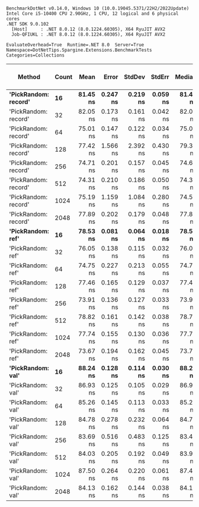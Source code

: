 ```

BenchmarkDotNet v0.14.0, Windows 10 (10.0.19045.5371/22H2/2022Update)
Intel Core i5-10400 CPU 2.90GHz, 1 CPU, 12 logical and 6 physical cores
.NET SDK 9.0.102
  [Host]     : .NET 8.0.12 (8.0.1224.60305), X64 RyuJIT AVX2
  Job-QFIUKL : .NET 8.0.12 (8.0.1224.60305), X64 RyuJIT AVX2

EvaluateOverhead=True  Runtime=.NET 8.0  Server=True  
Namespace=DotNetTips.Spargine.Extensions.BenchmarkTests  Categories=Collections  

```
| Method               | Count | Mean     | Error    | StdDev   | StdErr   | Median   | Min      | Q1       | Q3       | Max      | Op/s         | CI99.9% Margin | Iterations | Kurtosis | MValue | Skewness | Rank | LogicalGroup | Baseline | Code Size | Exceptions | Completed Work Items | Lock Contentions | Allocated |
|--------------------- |------ |---------:|---------:|---------:|---------:|---------:|---------:|---------:|---------:|---------:|-------------:|---------------:|-----------:|---------:|-------:|---------:|-----:|------------- |--------- |----------:|-----------:|---------------------:|-----------------:|----------:|
| **&#39;PickRandom: record&#39;** | **16**    | **81.45 ns** | **0.247 ns** | **0.219 ns** | **0.059 ns** | **81.42 ns** | **81.15 ns** | **81.28 ns** | **81.56 ns** | **81.92 ns** | **12,277,647.2** |       **6.971 ns** |      **14.00** |   **2.2601** |  **2.000** |   **0.3887** |    **2** | *****            | **No**       |     **568 B** |          **-** |                    **-** |                **-** |         **-** |
| &#39;PickRandom: record&#39; | 32    | 82.05 ns | 0.173 ns | 0.161 ns | 0.042 ns | 82.09 ns | 81.77 ns | 81.93 ns | 82.16 ns | 82.28 ns | 12,188,322.4 |       7.479 ns |      15.00 |   1.6740 |  2.000 |  -0.2282 |    2 | *            | No       |     568 B |          - |                    - |                - |         - |
| &#39;PickRandom: record&#39; | 64    | 75.01 ns | 0.147 ns | 0.122 ns | 0.034 ns | 75.03 ns | 74.80 ns | 74.90 ns | 75.11 ns | 75.16 ns | 13,330,892.7 |       6.483 ns |      13.00 |   1.5242 |  2.000 |  -0.3011 |    1 | *            | No       |     568 B |          - |                    - |                - |         - |
| &#39;PickRandom: record&#39; | 128   | 77.42 ns | 1.566 ns | 2.392 ns | 0.430 ns | 79.37 ns | 74.48 ns | 75.01 ns | 79.71 ns | 80.04 ns | 12,916,346.6 |      15.285 ns |      31.00 |   0.9670 |  3.875 |  -0.0652 |    1 | *            | No       |     568 B |          - |                    - |                - |         - |
| &#39;PickRandom: record&#39; | 256   | 74.71 ns | 0.201 ns | 0.157 ns | 0.045 ns | 74.67 ns | 74.60 ns | 74.64 ns | 74.69 ns | 75.18 ns | 13,384,807.7 |       5.977 ns |      12.00 |   6.8301 |  2.000 |   2.1900 |    1 | *            | No       |     568 B |          - |                    - |                - |         - |
| &#39;PickRandom: record&#39; | 512   | 74.31 ns | 0.210 ns | 0.186 ns | 0.050 ns | 74.31 ns | 74.09 ns | 74.18 ns | 74.40 ns | 74.76 ns | 13,456,373.7 |       6.975 ns |      14.00 |   2.9664 |  2.000 |   0.7312 |    1 | *            | No       |     568 B |          - |                    - |                - |         - |
| &#39;PickRandom: record&#39; | 1024  | 75.19 ns | 1.159 ns | 1.084 ns | 0.280 ns | 74.53 ns | 74.28 ns | 74.45 ns | 76.47 ns | 77.01 ns | 13,300,477.0 |       7.360 ns |      15.00 |   1.4089 |  2.000 |   0.6570 |    1 | *            | No       |     568 B |          - |                    - |                - |         - |
| &#39;PickRandom: record&#39; | 2048  | 77.89 ns | 0.202 ns | 0.179 ns | 0.048 ns | 77.87 ns | 77.61 ns | 77.77 ns | 78.02 ns | 78.26 ns | 12,839,286.8 |       6.976 ns |      14.00 |   2.1209 |  2.000 |   0.2980 |    1 | *            | No       |     568 B |          - |                    - |                - |         - |
| **&#39;PickRandom: ref&#39;**    | **16**    | **78.53 ns** | **0.081 ns** | **0.064 ns** | **0.018 ns** | **78.54 ns** | **78.41 ns** | **78.49 ns** | **78.57 ns** | **78.64 ns** | **12,733,891.1** |       **5.991 ns** |      **12.00** |   **2.1968** |  **2.000** |  **-0.3504** |    **1** | *****            | **No**       |     **568 B** |          **-** |                    **-** |                **-** |         **-** |
| &#39;PickRandom: ref&#39;    | 32    | 76.05 ns | 0.138 ns | 0.115 ns | 0.032 ns | 76.07 ns | 75.84 ns | 76.00 ns | 76.13 ns | 76.24 ns | 13,149,693.6 |       6.484 ns |      13.00 |   1.9641 |  2.000 |  -0.3704 |    1 | *            | No       |     568 B |          - |                    - |                - |         - |
| &#39;PickRandom: ref&#39;    | 64    | 74.75 ns | 0.227 ns | 0.213 ns | 0.055 ns | 74.72 ns | 74.43 ns | 74.56 ns | 74.89 ns | 75.07 ns | 13,378,053.0 |       7.473 ns |      15.00 |   1.6005 |  2.000 |   0.1837 |    1 | *            | No       |     568 B |          - |                    - |                - |         - |
| &#39;PickRandom: ref&#39;    | 128   | 77.46 ns | 0.165 ns | 0.129 ns | 0.037 ns | 77.47 ns | 77.29 ns | 77.36 ns | 77.55 ns | 77.73 ns | 12,909,152.1 |       5.981 ns |      12.00 |   2.1986 |  2.000 |   0.4339 |    1 | *            | No       |     568 B |          - |                    - |                - |         - |
| &#39;PickRandom: ref&#39;    | 256   | 73.91 ns | 0.136 ns | 0.127 ns | 0.033 ns | 73.94 ns | 73.63 ns | 73.87 ns | 73.98 ns | 74.06 ns | 13,530,012.6 |       7.484 ns |      15.00 |   2.8043 |  2.000 |  -0.9630 |    1 | *            | No       |     568 B |          - |                    - |                - |         - |
| &#39;PickRandom: ref&#39;    | 512   | 78.82 ns | 0.161 ns | 0.142 ns | 0.038 ns | 78.79 ns | 78.57 ns | 78.73 ns | 78.92 ns | 79.12 ns | 12,687,421.0 |       6.981 ns |      14.00 |   2.3484 |  2.000 |   0.2943 |    1 | *            | No       |     568 B |          - |                    - |                - |         - |
| &#39;PickRandom: ref&#39;    | 1024  | 77.74 ns | 0.155 ns | 0.130 ns | 0.036 ns | 77.73 ns | 77.52 ns | 77.66 ns | 77.82 ns | 77.94 ns | 12,863,957.9 |       6.482 ns |      13.00 |   1.7919 |  2.000 |   0.0040 |    1 | *            | No       |     568 B |          - |                    - |                - |         - |
| &#39;PickRandom: ref&#39;    | 2048  | 73.67 ns | 0.194 ns | 0.162 ns | 0.045 ns | 73.70 ns | 73.44 ns | 73.55 ns | 73.74 ns | 73.96 ns | 13,573,611.3 |       6.477 ns |      13.00 |   1.7751 |  2.000 |   0.2148 |    1 | *            | No       |     568 B |          - |                    - |                - |         - |
| **&#39;PickRandom: val&#39;**    | **16**    | **88.24 ns** | **0.128 ns** | **0.114 ns** | **0.030 ns** | **88.23 ns** | **88.07 ns** | **88.14 ns** | **88.33 ns** | **88.44 ns** | **11,332,862.4** |       **6.985 ns** |      **14.00** |   **1.6594** |  **2.000** |   **0.2078** |    **2** | *****            | **No**       |     **615 B** |          **-** |                    **-** |                **-** |         **-** |
| &#39;PickRandom: val&#39;    | 32    | 86.93 ns | 0.125 ns | 0.105 ns | 0.029 ns | 86.93 ns | 86.70 ns | 86.90 ns | 87.00 ns | 87.11 ns | 11,503,232.5 |       6.485 ns |      13.00 |   2.6451 |  2.000 |  -0.3967 |    2 | *            | No       |     615 B |          - |                    - |                - |         - |
| &#39;PickRandom: val&#39;    | 64    | 85.26 ns | 0.145 ns | 0.113 ns | 0.033 ns | 85.27 ns | 85.00 ns | 85.21 ns | 85.32 ns | 85.40 ns | 11,729,334.3 |       5.984 ns |      12.00 |   2.7912 |  2.000 |  -0.8094 |    2 | *            | No       |     615 B |          - |                    - |                - |         - |
| &#39;PickRandom: val&#39;    | 128   | 84.78 ns | 0.278 ns | 0.232 ns | 0.064 ns | 84.71 ns | 84.51 ns | 84.63 ns | 84.84 ns | 85.32 ns | 11,795,442.1 |       6.468 ns |      13.00 |   3.0799 |  2.000 |   1.0710 |    2 | *            | No       |     615 B |          - |                    - |                - |         - |
| &#39;PickRandom: val&#39;    | 256   | 83.69 ns | 0.516 ns | 0.483 ns | 0.125 ns | 83.45 ns | 83.16 ns | 83.34 ns | 84.26 ns | 84.47 ns | 11,949,144.7 |       7.438 ns |      15.00 |   1.3901 |  2.000 |   0.5510 |    2 | *            | No       |     615 B |          - |                    - |                - |         - |
| &#39;PickRandom: val&#39;    | 512   | 84.03 ns | 0.205 ns | 0.192 ns | 0.049 ns | 83.96 ns | 83.77 ns | 83.90 ns | 84.13 ns | 84.42 ns | 11,900,340.1 |       7.475 ns |      15.00 |   1.8972 |  2.000 |   0.4399 |    2 | *            | No       |     615 B |          - |                    - |                - |         - |
| &#39;PickRandom: val&#39;    | 1024  | 87.50 ns | 0.264 ns | 0.220 ns | 0.061 ns | 87.44 ns | 87.13 ns | 87.40 ns | 87.49 ns | 87.95 ns | 11,429,096.5 |       6.469 ns |      13.00 |   2.5265 |  2.000 |   0.6106 |    2 | *            | No       |     615 B |          - |                    - |                - |         - |
| &#39;PickRandom: val&#39;    | 2048  | 84.13 ns | 0.162 ns | 0.144 ns | 0.038 ns | 84.13 ns | 83.96 ns | 83.99 ns | 84.24 ns | 84.38 ns | 11,886,185.3 |       6.981 ns |      14.00 |   1.5348 |  2.000 |   0.2256 |    2 | *            | No       |     615 B |          - |                    - |                - |         - |
